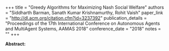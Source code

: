 +++
title = "Greedy Algorithms for Maximizing Nash Social Welfare"
authors = "Siddharth Barman, Sanath Kumar Krishnamurthy, Rohit Vaish"
paper_link = "http://dl.acm.org/citation.cfm?id=3237392"
publication_details = "Proceedings of the 17th International Conference on Autonomous Agents and MultiAgent Systems,  AAMAS 2018"
conference_date = "2018"
notes = ""
+++

<b>Abstract:</b>
